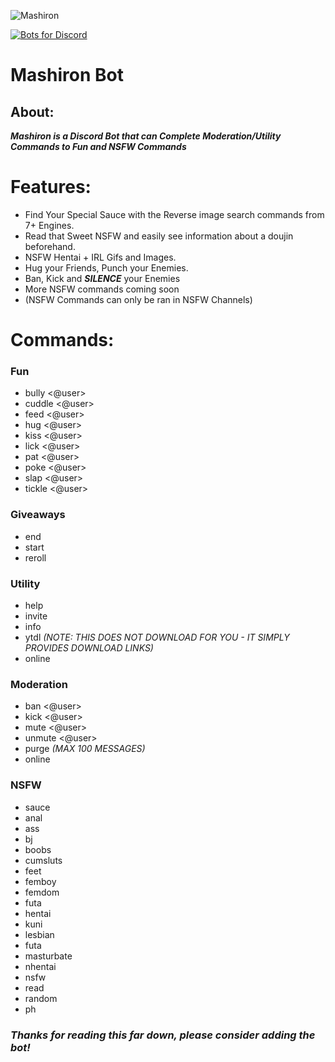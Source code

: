 
![Mashiron](https://i.imgur.com/qTOBFTS.png)

[![Bots for Discord](https://botsfordiscord.com/api/bot/718520089468731444/widget?mode=dark)](https://botsfordiscord.com/bots/718520089468731444)

# Mashiron Bot 

## About:

***__Mashiron is a Discord Bot that can Complete Moderation/Utility Commands to Fun and NSFW Commands__***



# Features:

* Find Your Special Sauce with the Reverse image search commands from 7+ Engines.
* Read that Sweet NSFW and easily see information about a doujin beforehand.
* NSFW Hentai + IRL Gifs and Images.
* Hug your Friends, Punch your Enemies.
* Ban, Kick and **___SILENCE___** your Enemies
* More NSFW commands coming soon
* (NSFW Commands can only be ran in NSFW Channels)

# Commands:

### Fun

* bully <@user>
* cuddle <@user>
* feed <@user>
* hug <@user>
* kiss <@user>
* lick <@user>
* pat <@user>
* poke <@user>
* slap <@user>
* tickle <@user>

### Giveaways

* end <Message ID>
* start <time> <number of winners> <prize>
* reroll <Message ID>

### Utility

* help 
* invite 
* info
* ytdl <YouTube URL> *(NOTE: THIS DOES NOT DOWNLOAD FOR YOU - IT SIMPLY PROVIDES DOWNLOAD LINKS)*
* online

### Moderation

* ban <@user>
* kick <@user>
* mute <@user> <duration>
* unmute <@user>
* purge <message count> *(MAX 100 MESSAGES)*
* online

### NSFW

* sauce
* anal
* ass
* bj
* boobs
* cumsluts
* feet
* femboy
* femdom
* futa
* hentai
* kuni
* lesbian
* futa
* masturbate
* nhentai
* nsfw
* read
* random
* ph

### *Thanks for reading this far down, please consider adding the bot!*
